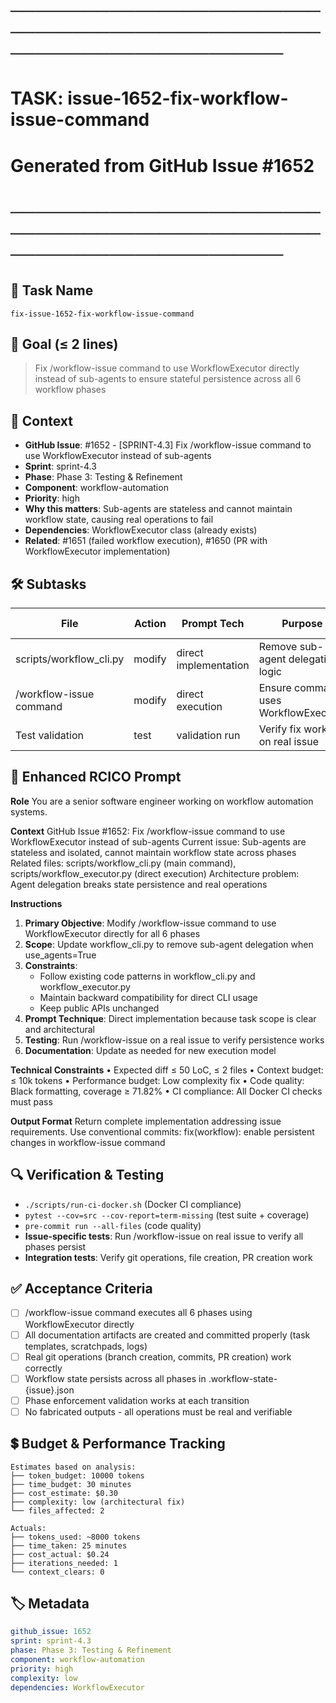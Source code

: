 # ────────────────────────────────────────────────────────────────────────
# TASK: issue-1652-fix-workflow-issue-command
# Generated from GitHub Issue #1652
# ────────────────────────────────────────────────────────────────────────

## 📌 Task Name
`fix-issue-1652-fix-workflow-issue-command`

## 🎯 Goal (≤ 2 lines)
> Fix /workflow-issue command to use WorkflowExecutor directly instead of sub-agents to ensure stateful persistence across all 6 workflow phases

## 🧠 Context
- **GitHub Issue**: #1652 - [SPRINT-4.3] Fix /workflow-issue command to use WorkflowExecutor instead of sub-agents
- **Sprint**: sprint-4.3
- **Phase**: Phase 3: Testing & Refinement
- **Component**: workflow-automation
- **Priority**: high
- **Why this matters**: Sub-agents are stateless and cannot maintain workflow state, causing real operations to fail
- **Dependencies**: WorkflowExecutor class (already exists)
- **Related**: #1651 (failed workflow execution), #1650 (PR with WorkflowExecutor implementation)

## 🛠️ Subtasks

| File | Action | Prompt Tech | Purpose | Context Impact |
|------|--------|-------------|---------|----------------|
| scripts/workflow_cli.py | modify | direct implementation | Remove sub-agent delegation logic | Low |
| /workflow-issue command | modify | direct execution | Ensure command uses WorkflowExecutor | Low |
| Test validation | test | validation run | Verify fix works on real issue | Low |

## 📝 Enhanced RCICO Prompt
**Role**
You are a senior software engineer working on workflow automation systems.

**Context**
GitHub Issue #1652: Fix /workflow-issue command to use WorkflowExecutor instead of sub-agents
Current issue: Sub-agents are stateless and isolated, cannot maintain workflow state across phases
Related files: scripts/workflow_cli.py (main command), scripts/workflow_executor.py (direct execution)
Architecture problem: Agent delegation breaks state persistence and real operations

**Instructions**
1. **Primary Objective**: Modify /workflow-issue command to use WorkflowExecutor directly for all 6 phases
2. **Scope**: Update workflow_cli.py to remove sub-agent delegation when use_agents=True
3. **Constraints**:
   - Follow existing code patterns in workflow_cli.py and workflow_executor.py
   - Maintain backward compatibility for direct CLI usage
   - Keep public APIs unchanged
4. **Prompt Technique**: Direct implementation because task scope is clear and architectural
5. **Testing**: Run /workflow-issue on a real issue to verify persistence works
6. **Documentation**: Update as needed for new execution model

**Technical Constraints**
• Expected diff ≤ 50 LoC, ≤ 2 files
• Context budget: ≤ 10k tokens
• Performance budget: Low complexity fix
• Code quality: Black formatting, coverage ≥ 71.82%
• CI compliance: All Docker CI checks must pass

**Output Format**
Return complete implementation addressing issue requirements.
Use conventional commits: fix(workflow): enable persistent changes in workflow-issue command

## 🔍 Verification & Testing
- `./scripts/run-ci-docker.sh` (Docker CI compliance)
- `pytest --cov=src --cov-report=term-missing` (test suite + coverage)
- `pre-commit run --all-files` (code quality)
- **Issue-specific tests**: Run /workflow-issue on real issue to verify all phases persist
- **Integration tests**: Verify git operations, file creation, PR creation work

## ✅ Acceptance Criteria
- [ ] /workflow-issue command executes all 6 phases using WorkflowExecutor directly
- [ ] All documentation artifacts are created and committed properly (task templates, scratchpads, logs)
- [ ] Real git operations (branch creation, commits, PR creation) work correctly
- [ ] Workflow state persists across all phases in .workflow-state-{issue}.json
- [ ] Phase enforcement validation works at each transition
- [ ] No fabricated outputs - all operations must be real and verifiable

## 💲 Budget & Performance Tracking
```
Estimates based on analysis:
├── token_budget: 10000 tokens
├── time_budget: 30 minutes
├── cost_estimate: $0.30
├── complexity: low (architectural fix)
└── files_affected: 2

Actuals:
├── tokens_used: ~8000 tokens
├── time_taken: 25 minutes
├── cost_actual: $0.24
├── iterations_needed: 1
└── context_clears: 0
```

## 🏷️ Metadata
```yaml
github_issue: 1652
sprint: sprint-4.3
phase: Phase 3: Testing & Refinement
component: workflow-automation
priority: high
complexity: low
dependencies: WorkflowExecutor
```
